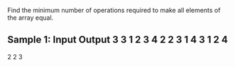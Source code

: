 Find the minimum number of operations required to make all elements of the array equal.

Sample 1:
Input
Output
3
3
1 2 3
4
2 2 3 1
4
3 1 2 4
-----------
2
2
3